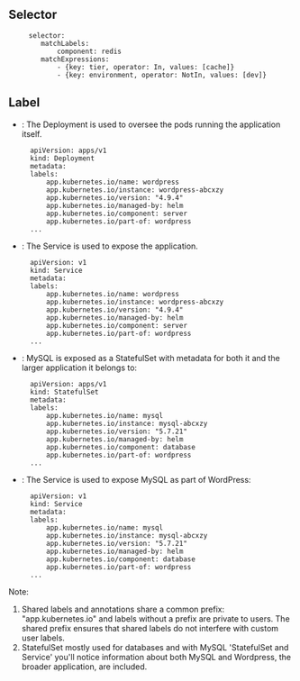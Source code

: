 Selector
--------

         selector:
            matchLabels:
                component: redis
            matchExpressions:
                - {key: tier, operator: In, values: [cache]}
                - {key: environment, operator: NotIn, values: [dev]}


Label
-----

- : The Deployment is used to oversee the pods running the application itself.

        apiVersion: apps/v1
        kind: Deployment
        metadata:
        labels:
            app.kubernetes.io/name: wordpress
            app.kubernetes.io/instance: wordpress-abcxzy
            app.kubernetes.io/version: "4.9.4"
            app.kubernetes.io/managed-by: helm
            app.kubernetes.io/component: server
            app.kubernetes.io/part-of: wordpress
        ...


- : The Service is used to expose the application.

        apiVersion: v1
        kind: Service
        metadata:
        labels:
            app.kubernetes.io/name: wordpress
            app.kubernetes.io/instance: wordpress-abcxzy
            app.kubernetes.io/version: "4.9.4"
            app.kubernetes.io/managed-by: helm
            app.kubernetes.io/component: server
            app.kubernetes.io/part-of: wordpress
        ...

- : MySQL is exposed as a StatefulSet with metadata for both it and the larger application it belongs to:

        apiVersion: apps/v1
        kind: StatefulSet
        metadata:
        labels:
            app.kubernetes.io/name: mysql
            app.kubernetes.io/instance: mysql-abcxzy
            app.kubernetes.io/version: "5.7.21"
            app.kubernetes.io/managed-by: helm
            app.kubernetes.io/component: database
            app.kubernetes.io/part-of: wordpress
        ...

- : The Service is used to expose MySQL as part of WordPress:

        apiVersion: v1
        kind: Service
        metadata:
        labels:
            app.kubernetes.io/name: mysql
            app.kubernetes.io/instance: mysql-abcxzy
            app.kubernetes.io/version: "5.7.21"
            app.kubernetes.io/managed-by: helm
            app.kubernetes.io/component: database
            app.kubernetes.io/part-of: wordpress
        ...

Note:
1. Shared labels and annotations share a common prefix: "app.kubernetes.io" and labels without a prefix are private to users. The shared prefix ensures that shared labels do not interfere with custom user labels.
2. StatefulSet mostly used for databases and with  MySQL 'StatefulSet and Service' you'll notice information about both MySQL and Wordpress, the broader application, are included.
